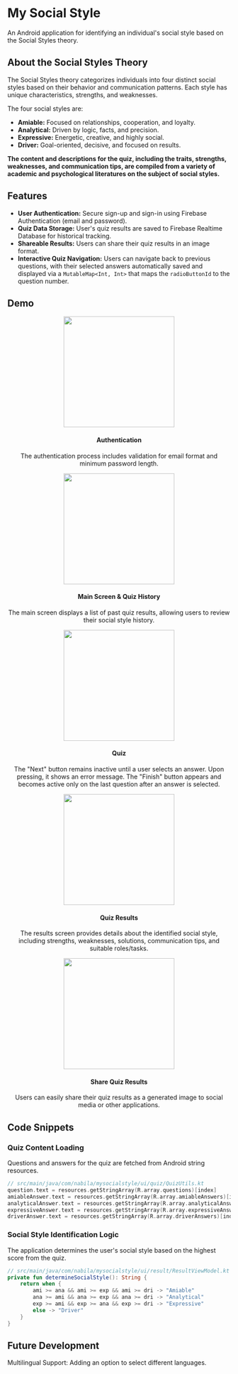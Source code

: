 # My Social Style

An Android application for identifying an individual's social style based on the Social Styles theory.

## About the Social Styles Theory

The Social Styles theory categorizes individuals into four distinct social styles based on their behavior and communication patterns. Each style has unique characteristics, strengths, and weaknesses.

The four social styles are:
* **Amiable:** Focused on relationships, cooperation, and loyalty.
* **Analytical:** Driven by logic, facts, and precision.
* **Expressive:** Energetic, creative, and highly social.
* **Driver:** Goal-oriented, decisive, and focused on results.

**The content and descriptions for the quiz, including the traits, strengths, weaknesses, and communication tips, are compiled from a variety of academic and psychological literatures on the subject of social styles.**

## Features

* **User Authentication:** Secure sign-up and sign-in using Firebase Authentication (email and password).
* **Quiz Data Storage:** User's quiz results are saved to Firebase Realtime Database for historical tracking.
* **Shareable Results:** Users can share their quiz results in an image format.
* **Interactive Quiz Navigation:** Users can navigate back to previous questions, with their selected answers automatically saved and displayed via a `MutableMap<Int, Int>` that maps the `radioButtonId` to the question number.


## Demo

<div align="center">
  <img src="https://github.com/nabilaakhairunnisa/mysocialstyle/blob/auth.gif"" width="250" />
  <h4>Authentication</h4>
  <p>The authentication process includes validation for email format and minimum password length.</p>
</div>

<div align="center">
  <img src="https://github.com/nabilaakhairunnisa/mysocialstyle/blob/main.gif" width="250" />
  <h4>Main Screen & Quiz History</h4>
  <p>The main screen displays a list of past quiz results, allowing users to review their social style history.</p>
</div>

<div align="center">
  <img src="https://github.com/nabilaakhairunnisa/mysocialstyle/blob/quiz.gif" width="250" />
  <h4>Quiz</h4>
  <p>The "Next" button remains inactive until a user selects an answer. Upon pressing, it shows an error message. The "Finish" button appears and becomes active only on the last question after an answer is selected.</p>
</div>

<div align="center">
  <img src="https://github.com/nabilaakhairunnisa/mysocialstyle/blob/result.gif" width="250" />
  <h4>Quiz Results</h4>
  <p>The results screen provides details about the identified social style, including strengths, weaknesses, solutions, communication tips, and suitable roles/tasks.</p>
</div>

<div align="center">
  <img src="https://github.com/nabilaakhairunnisa/mysocialstyle/blob/share.gif" width="250" />
  <h4>Share Quiz Results</h4>
  <p>Users can easily share their quiz results as a generated image to social media or other applications.</p>
</div>

## Code Snippets

### Quiz Content Loading

Questions and answers for the quiz are fetched from Android string resources.

```kotlin
// src/main/java/com/nabila/mysocialstyle/ui/quiz/QuizUtils.kt
question.text = resources.getStringArray(R.array.questions)[index]
amiableAnswer.text = resources.getStringArray(R.array.amiableAnswers)[index]
analyticalAnswer.text = resources.getStringArray(R.array.analyticalAnswers)[index]
expressiveAnswer.text = resources.getStringArray(R.array.expressiveAnswers)[index]
driverAnswer.text = resources.getStringArray(R.array.driverAnswers)[index]
```

### Social Style Identification Logic

The application determines the user's social style based on the highest score from the quiz.

```kotlin
// src/main/java/com/nabila/mysocialstyle/ui/result/ResultViewModel.kt
private fun determineSocialStyle(): String {
    return when {
        ami >= ana && ami >= exp && ami >= dri -> "Amiable"
        ana >= ami && ana >= exp && ana >= dri -> "Analytical"
        exp >= ami && exp >= ana && exp >= dri -> "Expressive"
        else -> "Driver"
    }
}
```

## Future Development
Multilingual Support: Adding an option to select different languages.
